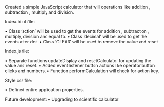Created a simple JavaScript calculator that will operations like addition , subtraction , multiply and division.

Index.html file:

•	Class ‘action’ will be used to get the events for addition , subtraction , multiply, division and equal to.
•	Class ‘decimal’ will be used to get the events after dot.
•	Class ‘CLEAR’ will be used to remove the value and reset.

Index.js file:

•	Separate functions updateDisplay and resetCalculator for updating the value and reset.
•	Added event listener button actions like operator button clicks and numbers.
•	Function performCalculation will check for action key.

Style.css file:

•	Defined entire application properties.

Future development:
•	Upgrading to scientific calculator 




